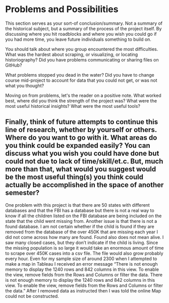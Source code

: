 # Problems and Possibilities

This section serves as your sort-of conclusion/summary. Not a summary of the historical subject, but a summary of the process of the project itself. By discussing where you hit roadblocks and where you wish you could go if you had more time, you leave future individuals something to build on.

You should talk about where you group encountered the most difficulties. What was the hardest about scraping, or visualizing, or locating historiography? Did you have problems communicating or sharing files on GitHub?

What problems stopped you dead in the water? Did you have to change course mid-project to account for data that you could not get, or was not what you thought?

Moving on from problems, let's the reader on a positive note. What worked best, where did you think the strength of the project was? What were the most useful historical insights? What were the most useful tools?

Finally, think of future attempts to continue this line of research, whether by yourself or others. Where do you want to go with it. What areas do you think could be expanded easily? You can discuss what you wish you could have done but could not due to lack of time/skill/et.c. But, much more than that, what would you suggest would be the most useful thing(s) you think could actually be accomplished in the space of another semester?
---
One problem with this project is that there are 50 states with different databases and that the FBI has a database but there is not a real way to know if all the children listed on the FBI database are being included on the state that the child went missing from. Another issue is that there is not a found database. I am not certain whether if the child is found if they are removed from the database of the over 450K that are missing each year I did not come across how many are found. Found also does not mean alive. I saw many closed cases, but they don’t indicate if the child is living. Since the missing population is so large it would take an enormous amount of time to scrape over 450K cases into a csv file. The file would also grow probably every hour. Even for my sample size of around 2300 when I attempted to make a map in Tableau I received an error message
“There is not enough memory to display the 1240 rows and 842 columns in this view. To enable the view, remove fields from the Rows and Columns or filter the data.
There is not enough memory to display the 1240 rows and 842 columns in this view. To enable the view, remove fields from the Rows and Columns or filter the data.” 
After I removed data as instructed then I was told the online Map could not be constructed. 

